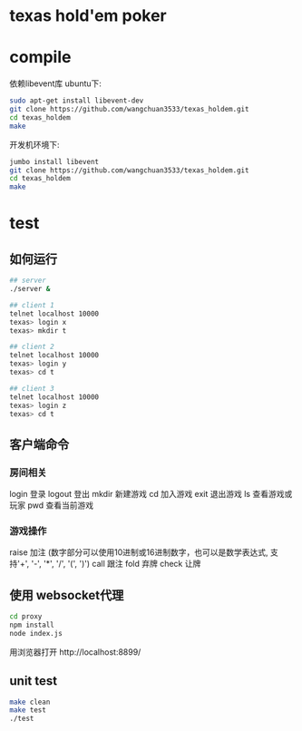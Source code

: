 # texas hold'em poker

# compile
依赖libevent库
ubuntu下:
```bash
sudo apt-get install libevent-dev
git clone https://github.com/wangchuan3533/texas_holdem.git
cd texas_holdem
make
```

开发机环境下:
```bash
jumbo install libevent
git clone https://github.com/wangchuan3533/texas_holdem.git
cd texas_holdem
make
```

# test
## 如何运行
```bash
## server
./server &

## client 1
telnet localhost 10000
texas> login x
texas> mkdir t

## client 2
telnet localhost 10000
texas> login y
texas> cd t

## client 3
telnet localhost 10000
texas> login z
texas> cd t
```
## 客户端命令
### 房间相关
login <name>   登录
logout         登出
mkdir <name>   新建游戏
cd <name>      加入游戏
exit           退出游戏
ls <name>      查看游戏或玩家
pwd            查看当前游戏

### 游戏操作
raise <num>    加注 (数字部分可以使用10进制或16进制数字，也可以是数学表达式, 支持'+', '-', '*', '/', '(', ')')
call           跟注
fold           弃牌
check          让牌

## 使用 websocket代理

```bash
cd proxy
npm install
node index.js
```
用浏览器打开 http://localhost:8899/

## unit test
```bash
make clean
make test
./test
```
